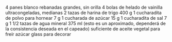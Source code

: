 4 panes blanco rebanadas grandes, sin orilla
4 bolas de helado de vainilla ultracongeladas, medianas
2 tazas de harina de trigo 400 g
1 cucharadita de polvo para hornear 7 g
1 cucharada de azúcar 15 g
1 cucharadita de sal 7 g
1 1/2 tazas de agua mineral 375 ml (esto es un aproximado, dependerá de la consistencia deseada en el capeado)
suficiente de aceite vegetal para freír
azúcar glass para decorar